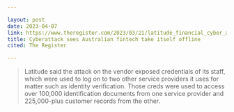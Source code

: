 ```yaml
---

layout: post
date: 2023-04-07
link: https://www.theregister.com/2023/03/21/latitude_financial_cyber_attack_leak/
title: Cyberattack sees Australian fintech take itself offline
cited: The Register

---
```


> Latitude said the attack on the vendor exposed credentials of its staff, which were used to log on to two other service providers it uses for matter such as identity verification. Those creds were used to access over 100,000 identification documents from one service provider and 225,000-plus customer records from the other.